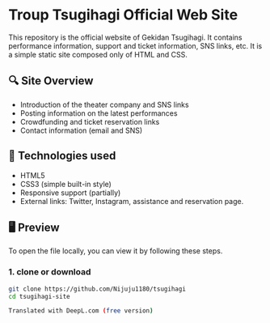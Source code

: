 # Troup Tsugihagi Official Web Site

This repository is the official website of Gekidan Tsugihagi. It contains performance information, support and ticket information, SNS links, etc. It is a simple static site composed only of HTML and CSS.

## 🔍 Site Overview

- Introduction of the theater company and SNS links
- Posting information on the latest performances
- Crowdfunding and ticket reservation links
- Contact information (email and SNS)

## 📁 Technologies used

- HTML5
- CSS3 (simple built-in style)
- Responsive support (partially)
- External links: Twitter, Instagram, assistance and reservation page.

## 🖥 Preview

To open the file locally, you can view it by following these steps.

### 1. clone or download

```bash 
git clone https://github.com/Nijuju1180/tsugihagi
cd tsugihagi-site

Translated with DeepL.com (free version)